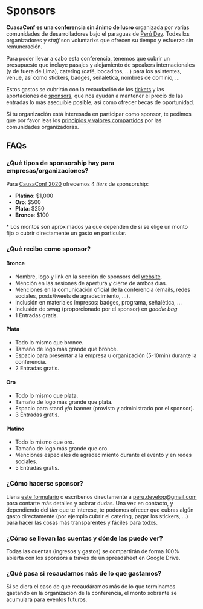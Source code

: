 # Sponsors

**CuasaConf es una conferencia sin ánimo de lucro** organizada por varias
comunidades de desarrolladores bajo el paraguas de [Perú Dev](https://peru-dev.org/).
Todxs lxs organizadores y _staff_ son voluntarixs que ofrecen su tiempo y
esfuerzo sin remuneración.

Para poder llevar a cabo esta conferencia, tenemos que cubrir un presupuesto que
incluye pasajes y alojamiento de speakers internacionales (y de fuera de Lima),
catering (café, bocaditos, ...) para los asistentes, venue, así como stickers,
badges, señalética, nombres de dominio, ...

Estos gastos se cubrirán con la recaudación de los [tickets](https://causaconf.pe/#tickets)
y las aportaciones de [sponsors](https://causaconf.pe/#sponsors), que nos ayudan
a mantener el precio de las entradas lo más asequible posible, así como ofrecer
becas de oportunidad.

Si tu organización está interesada en participar como sponsor, te pedimos que
por favor leas los [principios y valores compartidos](https://peru-dev.org/) por
las comunidades organizadoras.

## FAQs

### ¿Qué tipos de sponsorship hay para empresas/organizaciones?

Para [CausaConf 2020](https://causaconf.pe/) ofrecemos 4 _tiers_ de sponsorship:

* **Platino**: $1,000
* **Oro**: $500
* **Plata**: $250
* **Bronce**: $100

\* Los montos son aproximados ya que dependen de si se elige un monto fijo o
cubrir directamente un gasto en particular.

### ¿Qué recibo como sponsor?

#### Bronce

* Nombre, logo y link en la sección de sponsors del [website](https://causaconf.pe/).
* Mención en las sesiones de apertura y cierre de ambos días.
* Menciones en la comunicación oficial de la conferencia (emails, redes
  sociales, posts/tweets de agradecimiento, ...).
* Inclusión en materiales impresos: badges, programa, señalética, ...
* Inclusión de swag (proporcionado por el sponsor) en _goodie bag_
* 1 Entradas gratis.

#### Plata

* Todo lo mismo que bronce.
* Tamaño de logo más grande que bronce.
* Espacio para presentar a la empresa u organización (5-10min) durante la
  conferencia.
* 2 Entradas gratis.

#### Oro

* Todo lo mismo que plata.
* Tamaño de logo más grande que plata.
* Espacio para stand y/o banner (provisto y administrado por el sponsor).
* 3 Entradas gratis.

#### Platino

* Todo lo mismo que oro.
* Tamaño de logo más grande que oro.
* Menciones especiales de agradecimiento durante el evento y en redes sociales.
* 5 Entradas gratis.

### ¿Cómo hacerse sponsor?

Llena [este formulario](https://forms.gle/7UxA1ynbDm7cN55B9) o escríbenos
directamente a [peru.develop@gmail.com](mailto:peru.develop@gmail.com) para
contarte más detalles y aclarar dudas. Una vez en contacto, y dependiendo del
_tier_ que te interese, te podemos ofrecer que cubras algún gasto directamente
(por ejemplo cubrir el catering, pagar los stickers, ...) para hacer las cosas
más transparentes y fáciles para todxs.

### ¿Cómo se llevan las cuentas y dónde las puedo ver?

Todas las cuentas (ingresos y gastos) se compartirán de forma 100% abierta con
los sponsors a través de un spreadsheet en Google Drive.

### ¿Qué pasa si recaudamos más de lo que gastamos?

Si se diera el caso de que recaudáramos más de lo que terminamos gastando en la
organización de la conferencia, el monto sobrante se acumulará para eventos
futuros.
